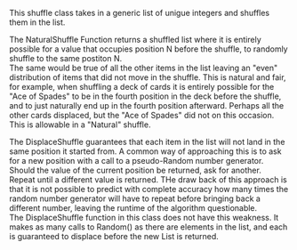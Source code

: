 This shuffle class takes in a generic list of unigue integers and shuffles them in the list.


The NaturalShuffle Function returns a shuffled list where it is entirely possible for a value 
that occupies position N before the shuffle, to randomly shuffle to the same postiton N.    
The same would be true of all the other items in the list leaving an "even" distribution of items 
that did not move in the shuffle.  This is natural and fair, for example, when shuffling a deck of 
cards it is entirely possible for the "Ace of Spades" to be in the fourth position in the
deck before the shuffle, and to just naturally end up in the fourth position afterward.
Perhaps all the other cards displaced, but the "Ace of Spades" did not on this occasion.  
This is allowable in a "Natural" shuffle.

The DisplaceShuffle guarantees that each item in the list will not land in the same position
it started from.  A common way of approaching this is to ask for a new position with a call to a 
pseudo-Random number generator. Should the value of the current position be returned, ask for another.  
Repeat until a different value is returned.  THe draw back of this approach is that it is not possible to 
predict with complete accuracy how many times the random number generator will have to repeat before 
bringing back a different number, leaving the runtime of the algorithm questionable.  
The DisplaceShuffle function in this class does not have this weakness.  It makes as many calls
to Random() as there are elements in the list, and each is guaranteed to displace before the 
new List is returned.





 


